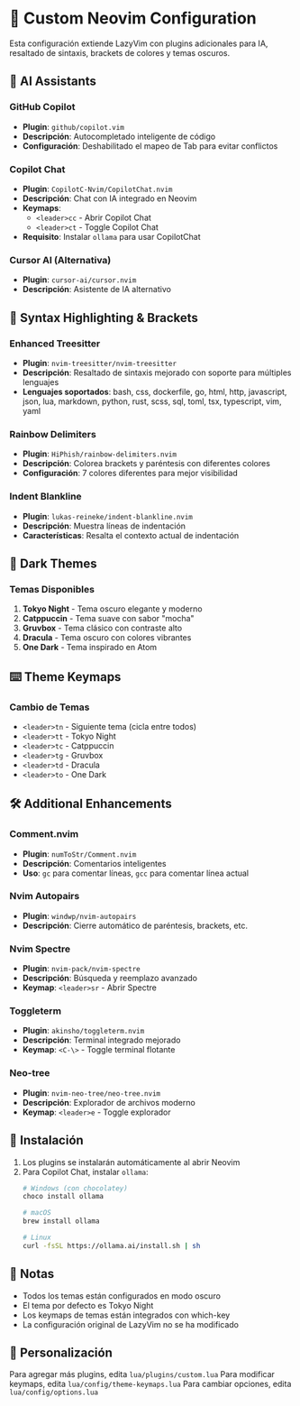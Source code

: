 # 🚀 Custom Neovim Configuration

Esta configuración extiende LazyVim con plugins adicionales para IA, resaltado de sintaxis, brackets de colores y temas oscuros.

## 🤖 AI Assistants

### GitHub Copilot
- **Plugin**: `github/copilot.vim`
- **Descripción**: Autocompletado inteligente de código
- **Configuración**: Deshabilitado el mapeo de Tab para evitar conflictos

### Copilot Chat
- **Plugin**: `CopilotC-Nvim/CopilotChat.nvim`
- **Descripción**: Chat con IA integrado en Neovim
- **Keymaps**:
  - `<leader>cc` - Abrir Copilot Chat
  - `<leader>ct` - Toggle Copilot Chat
- **Requisito**: Instalar `ollama` para usar CopilotChat

### Cursor AI (Alternativa)
- **Plugin**: `cursor-ai/cursor.nvim`
- **Descripción**: Asistente de IA alternativo

## 🎨 Syntax Highlighting & Brackets

### Enhanced Treesitter
- **Plugin**: `nvim-treesitter/nvim-treesitter`
- **Descripción**: Resaltado de sintaxis mejorado con soporte para múltiples lenguajes
- **Lenguajes soportados**: bash, css, dockerfile, go, html, http, javascript, json, lua, markdown, python, rust, scss, sql, toml, tsx, typescript, vim, yaml

### Rainbow Delimiters
- **Plugin**: `HiPhish/rainbow-delimiters.nvim`
- **Descripción**: Colorea brackets y paréntesis con diferentes colores
- **Configuración**: 7 colores diferentes para mejor visibilidad

### Indent Blankline
- **Plugin**: `lukas-reineke/indent-blankline.nvim`
- **Descripción**: Muestra líneas de indentación
- **Características**: Resalta el contexto actual de indentación

## 🌙 Dark Themes

### Temas Disponibles
1. **Tokyo Night** - Tema oscuro elegante y moderno
2. **Catppuccin** - Tema suave con sabor "mocha"
3. **Gruvbox** - Tema clásico con contraste alto
4. **Dracula** - Tema oscuro con colores vibrantes
5. **One Dark** - Tema inspirado en Atom

## ⌨️ Theme Keymaps

### Cambio de Temas
- `<leader>tn` - Siguiente tema (cicla entre todos)
- `<leader>tt` - Tokyo Night
- `<leader>tc` - Catppuccin
- `<leader>tg` - Gruvbox
- `<leader>td` - Dracula
- `<leader>to` - One Dark

## 🛠️ Additional Enhancements

### Comment.nvim
- **Plugin**: `numToStr/Comment.nvim`
- **Descripción**: Comentarios inteligentes
- **Uso**: `gc` para comentar líneas, `gcc` para comentar línea actual

### Nvim Autopairs
- **Plugin**: `windwp/nvim-autopairs`
- **Descripción**: Cierre automático de paréntesis, brackets, etc.

### Nvim Spectre
- **Plugin**: `nvim-pack/nvim-spectre`
- **Descripción**: Búsqueda y reemplazo avanzado
- **Keymap**: `<leader>sr` - Abrir Spectre

### Toggleterm
- **Plugin**: `akinsho/toggleterm.nvim`
- **Descripción**: Terminal integrado mejorado
- **Keymap**: `<C-\>` - Toggle terminal flotante

### Neo-tree
- **Plugin**: `nvim-neo-tree/neo-tree.nvim`
- **Descripción**: Explorador de archivos moderno
- **Keymap**: `<leader>e` - Toggle explorador

## 🚀 Instalación

1. Los plugins se instalarán automáticamente al abrir Neovim
2. Para Copilot Chat, instalar `ollama`:
   ```bash
   # Windows (con chocolatey)
   choco install ollama
   
   # macOS
   brew install ollama
   
   # Linux
   curl -fsSL https://ollama.ai/install.sh | sh
   ```

## 📝 Notas

- Todos los temas están configurados en modo oscuro
- El tema por defecto es Tokyo Night
- Los keymaps de temas están integrados con which-key
- La configuración original de LazyVim no se ha modificado

## 🔧 Personalización

Para agregar más plugins, edita `lua/plugins/custom.lua`
Para modificar keymaps, edita `lua/config/theme-keymaps.lua`
Para cambiar opciones, edita `lua/config/options.lua` 